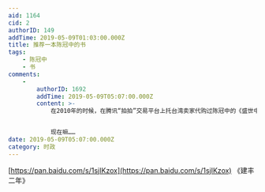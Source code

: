 ```yaml
---
aid: 1164
cid: 2
authorID: 149
addTime: 2019-05-09T01:03:00.000Z
title: 推荐一本陈冠中的书
tags:
    - 陈冠中
    - 书
comments:
    -
        authorID: 1692
        addTime: 2019-05-09T05:07:00.000Z
        content: >-
            在2010年的时候，在腾讯“拍拍”交易平台上托台湾卖家代购过陈冠中的《盛世中国2013》，这本书在当时已经是禁书了，淘宝找不到代购这本书的地方。10年的时候包子还没上台，公知还没被污名化，南方系也没有被换人，感觉一切都朝着好的方向，觉得《2013》像一本奇幻小说而不是讽刺小说。


            现在嘛……
date: 2019-05-09T05:07:00.000Z
category: 时政
---
```


[https://pan.baidu.com/s/1sjIKzox](https://pan.baidu.com/s/1sjIKzox) 《建丰二年》
